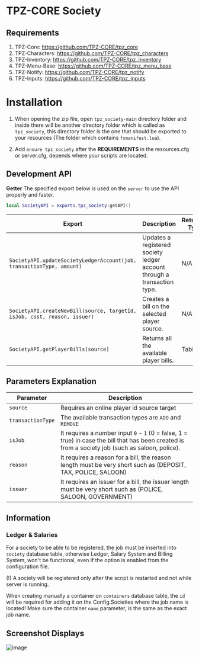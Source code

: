 # TPZ-CORE Society

## Requirements

1. TPZ-Core: https://github.com/TPZ-CORE/tpz_core
2. TPZ-Characters: https://github.com/TPZ-CORE/tpz_characters
3. TPZ-Inventory: https://github.com/TPZ-CORE/tpz_inventory
4. TPZ-Menu-Base: https://github.com/TPZ-CORE/tpz_menu_base
4. TPZ-Notify: https://github.com/TPZ-CORE/tpz_notify
5. TPZ-Inputs: https://github.com/TPZ-CORE/tpz_inputs

# Installation

1. When opening the zip file, open `tpz_society-main` directory folder and inside there will be another directory folder which is called as `tpz_society`, this directory folder is the one that should be exported to your resources (The folder which contains `fxmanifest.lua`).

2. Add `ensure tpz_society` after the **REQUIREMENTS** in the resources.cfg or server.cfg, depends where your scripts are located.

## Development API

**Getter**
The specified export below is used on the `server` to use the API properly and faster.

```lua
local SocietyAPI = exports.tpz_society:getAPI()
```

| Export                                                                    | Description                                                                 | Returned Type |
|---------------------------------------------------------------------------|-----------------------------------------------------------------------------|---------------|
| `SocietyAPI.updateSocietyLedgerAccount(job, transactionType, amount)`     | Updates a registered society ledger account through a transaction type.     | N/A           |
| `SocietyAPI.createNewBill(source, targetId, isJob, cost, reason, issuer)` | Creates a bill on the selected player source.                               | N/A           |
| `SocietyAPI.getPlayerBills(source)`                                       | Returns all the available player bills.                                     | Table         |

## Parameters Explanation

| Parameter                                                                          | Description                                                                                                                                          |
|------------------------------------------------------------------------------------|------------------------------------------------------------------------------------------------------------------------------------------------------|
| `source`                                                                           | Requires an online player id source target                                                                                                           | 
| `transactionType`                                                                  | The available transaction types are `ADD` and `REMOVE`                                                                                               | 
| `isJob`                                                                            | It requires a number input `0` - `1` (0 = false, 1 = true) in case the bill that has been created is from a society job (such as saloon, police).    | 
| `reason`                                                                           | It requires a reason for a bill, the reason length must be very short such as (DEPOSIT, TAX, POLICE, SALOON)                                         | 
| `issuer`                                                                           | It requires an issuer for a bill, the issuer length must be very short such as (POLICE, SALOON, GOVERNMENT)                                          | 

## Information

### Ledger & Salaries

For a society to be able to be registered, the job must be inserted into `society` database table, otherwise Ledger, Salary System and Billing System, won't be functional, even if the option is enabled from the configuration file.

(!) A society will be registered only after the script is restarted and not while server is running.

When creating manually a container on `containers` database table, the `id` will be required for adding it on the Config.Societies where the job name is located! Make sure the container `name` parameter, is the same as the exact job name.

## Screenshot Displays

![image](https://github.com/user-attachments/assets/0eb6e807-c251-4a2f-95f2-ee4b012b143f)
